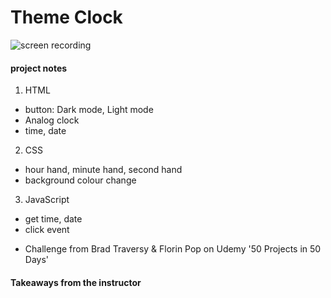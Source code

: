 # Theme Clock

![screen recording](https://media.giphy.com/media/BFyLpViXl7c20T3fXp/giphy.gif)

#### project notes

1. HTML
- button: Dark mode, Light mode
- Analog clock
- time, date

2. CSS
- hour hand, minute hand, second hand
- background colour change

3. JavaScript
- get time, date
- click event

+ Challenge from Brad Traversy & Florin Pop on Udemy '50 Projects in 50 Days'

#### Takeaways from the instructor
